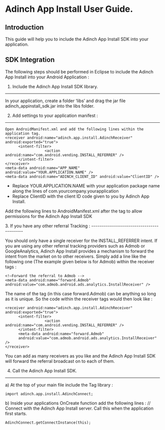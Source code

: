 Adinch App Install User Guide.
=====================


Introduction
-------------
This guide will help you to include the Adinch App Install SDK into your application.

SDK Integration
---------------

The following steps should be performed in Eclipse to include the Adinch App Install into your Android Application :

1.  Include the Adinch App Install SDK library.
--------------
In your application, create a folder ‘libs’ and drag the jar file adinch_appinstall_sdk.jar into the
libs folder.
    
2.  Add settings to your application manifest :
-------------------------------------------
    Open AndroidManifest.xml and add the following lines within the application tag.
    <receiver android:name="adinch.app.install.AdinchReceiver" android:exported="true">
          <intent-filter>
                      <action android:name="com.android.vending.INSTALL_REFERRER" />
          </intent-filter>
    </receiver>
    <meta-data android:name="APP_NAME" android:value="YOUR.APPLICATION.NAME" />
    <meta-data android:name="ADINCH_CLIENT_ID" android:value="ClientID" />

* Replace YOUR.APPLICATION.NAME with your application package name along the lines of com.yourcompany.yourapplication
* Replace ClientID with the client ID code given to you by Adinch App Install.

Add the following lines to AndroidManifest.xml after the </application> tag to allow permissions
for the Adinch App Install SDK
<!-- Container TAG requires Internet permission -->
<uses-permission android:name="android.permission.INTERNET" />
<uses-permission android:name="android.permission.ACCESS_WIFI_STATE" />
<uses-permission android:name="android.permission.READ_PHONE_STATE" />
3. If you have any other referral Tracking :
-------------------------------------------

You should only have a single receiver for the INSTALL_REFERRER intent. If you are using any other referral tracking providers such as Admob or GoogleAnalytics, Adinch App Install provides a mechanism to forward the intent from the market on to other receivers. Simply add a line like the following one (The example given below is for Admob) within the receiver tags :

    <!—Forward the referral to Admob -->
    <meta-data android:name="forward.Admob"
    android:value="com.admob.android.ads.analytics.InstallReceiver" /> 
    
The name of the tag (in this case forward.Admob) can be anything so long as it is unique. So the code within the receiver tags would then look like :
    
    <receiver android:name="adinch.app.install.AdinchReceiver" android:exported="true">
          <intent-filter>
                      <action android:name="com.android.vending.INSTALL_REFERRER" />
          </intent-filter>
          <meta-data android:name="forward.Admob"
          android:value="com.admob.android.ads.analytics.InstallReceiver" /> 
    </receiver>
    
You can add as many receivers as you like and the Adinch App Install SDK will forward the referral broadcast on to each of them.

4. Call the Adinch App Install SDK.
----------------------------------

a) At the top of your main file include the Tag library :

    import adinch.app.install.AdinchConnect;
    
b) Inside your applications OnCreate function add the following lines :
// Connect with the Adinch App Install server.  Call this when the application
first starts.

    AdinchConnect.getConnectInstance(this);
